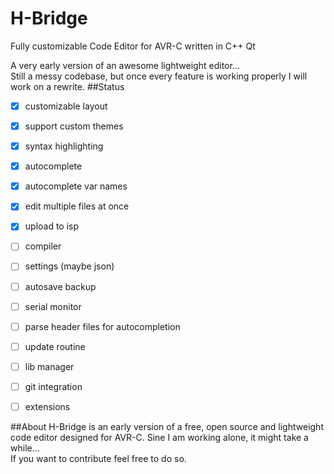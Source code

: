 # H-Bridge
Fully customizable Code Editor for AVR-C written in C++ Qt

A very early version of an awesome lightweight editor...     
Still a messy codebase, but once every feature is working properly I will work on a rewrite.
##Status
- [x] customizable layout
- [x] support custom themes
- [x] syntax highlighting
- [x] autocomplete
- [x] autocomplete var names
- [x] edit multiple files at once
- [x] upload to isp
- [ ] compiler
- [ ] settings (maybe json)
- [ ] autosave backup
- [ ] serial monitor
- [ ] parse header files for autocompletion
- [ ] update routine
- [ ] lib manager
- [ ] git integration
- [ ] extensions


##About
H-Bridge is an early version of a free, open source and lightweight code editor designed for AVR-C. Sine I am working alone, it might take a while...     
If you want to contribute feel free to do so.
